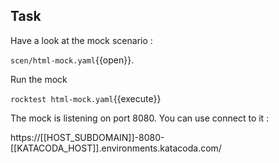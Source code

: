 ## Task

Have a look at the mock scenario :

`scen/html-mock.yaml`{{open}}.

Run the mock

`rocktest html-mock.yaml`{{execute}}

The mock is listening on port 8080. You can use connect to it :

https://[[HOST_SUBDOMAIN]]-8080-[[KATACODA_HOST]].environments.katacoda.com/

